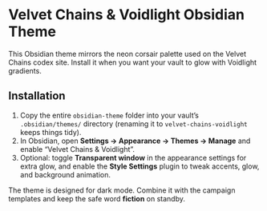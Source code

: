 # Velvet Chains & Voidlight Obsidian Theme

This Obsidian theme mirrors the neon corsair palette used on the Velvet Chains codex site. Install it when you want your vault to glow with Voidlight gradients.

## Installation

1. Copy the entire `obsidian-theme` folder into your vault’s `.obsidian/themes/` directory (renaming it to `velvet-chains-voidlight` keeps things tidy).
2. In Obsidian, open **Settings → Appearance → Themes → Manage** and enable “Velvet Chains & Voidlight”.
3. Optional: toggle **Transparent window** in the appearance settings for extra glow, and enable the **Style Settings** plugin to tweak accents, glow, and background animation.

The theme is designed for dark mode. Combine it with the campaign templates and keep the safe word **fiction** on standby.
